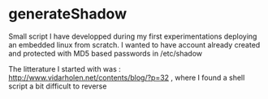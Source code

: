 generateShadow
==============

Small script I have developped during my first experimentations deploying an embedded linux from scratch.
I wanted to have account already created and protected with MD5 based passwords in /etc/shadow

The litterature I started with was : 
http://www.vidarholen.net/contents/blog/?p=32 , where I found a shell script a bit difficult to reverse
